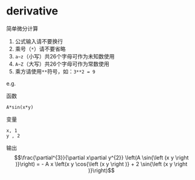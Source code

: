 # derivative
简单微分计算

1. 公式输入请不要换行
2. 乘号（`*`）请不要省略
3. `a~z`（小写）共26个字母可作为未知数使用
4. `A~Z`（大写）共26个字母可作为常数使用
5. 乘方请使用`**`符号，如：`3**2 = 9`

e.g.

函数
```
A*sin(x*y)
```

变量
```
x, 1
y , 2
```

输出
$$\frac{\partial^{3}}{\partial x\partial y^{2}} \left(A \sin{\left (x y \right )}\right) = - A x \left(x y \cos{\left (x y \right )} + 2 \sin{\left (x y \right )}\right)$$
